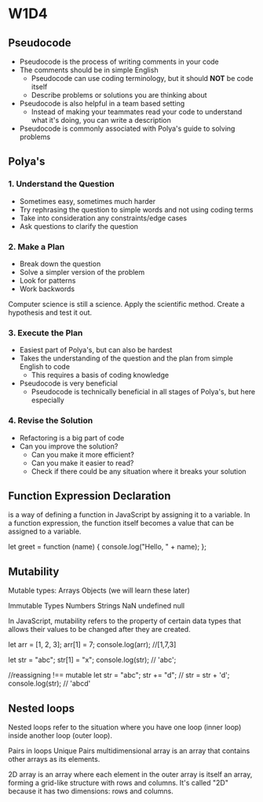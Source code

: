 # W1D4

## Pseudocode
- Pseudocode is the process of writing comments in your code
- The comments should be in simple English
    - Pseudocode can use coding terminology, but it should **NOT** be code itself
    - Describe problems or solutions you are thinking about
- Pseudocode is also helpful in a team based setting
    - Instead of making your teammates read your code to understand what it's doing, you can write a description
- Pseudocode is commonly associated with Polya's guide to solving problems


## Polya's
### 1. Understand the Question
- Sometimes easy, sometimes much harder
- Try rephrasing the question to simple words and not using coding terms
- Take into consideration any constraints/edge cases
- Ask questions to clarify the question

### 2. Make a Plan
- Break down the question
- Solve a simpler version of the problem
- Look for patterns
- Work backwords

Computer science is still a science. Apply the scientific method.
Create a hypothesis and test it out.

### 3. Execute the Plan
- Easiest part of Polya's, but can also be hardest
- Takes the understanding of the question and the plan from simple English to code
    - This requires a basis of coding knowledge
- Pseudocode is very beneficial
    - Pseudocode is technically beneficial in all stages of Polya's, but here especially

### 4. Revise the Solution
- Refactoring is a big part of code
- Can you improve the solution?
    - Can you make it more efficient?
    - Can you make it easier to read?
    - Check if there could be any situation where it breaks your solution

## Function Expression Declaration
is a way of defining a function in JavaScript by assigning it to a variable. In a function expression, the function itself becomes a value that can be assigned to a variable.







let greet = function (name) {
  console.log("Hello, " + name);
};


## Mutability

Mutable types:
Arrays
Objects (we will learn these later)

Immutable Types
Numbers
Strings
NaN
undefined
null

In JavaScript, mutability refers to the property of certain data types that allows their values to be changed after they are created.



let arr = [1, 2, 3];
arr[1] = 7;
console.log(arr); //[1,7,3]

let str = "abc";
str[1] = "x";
console.log(str); // 'abc';

//reassigning !== mutable
let str = "abc";
str += "d"; // str = str + 'd';
console.log(str); // 'abcd'



## Nested loops

Nested loops refer to the situation where you have one loop (inner loop) inside another loop (outer loop).

Pairs in loops
Unique Pairs
multidimensional array
is an array that contains other arrays as its elements.

2D array
is an array where each element in the outer array is itself an array, forming a grid-like structure with rows and columns. It's called "2D" because it has two dimensions: rows and columns.
